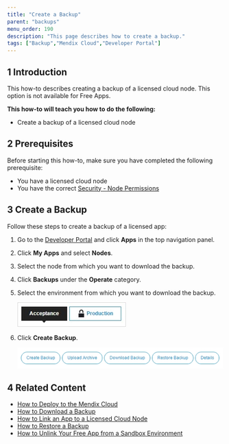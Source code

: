 ```yaml
---
title: "Create a Backup"
parent: "backups"
menu_order: 190
description: "This page describes how to create a backup."
tags: ["Backup","Mendix Cloud","Developer Portal"]
---
```


## 1 Introduction

This how-to describes creating a backup of a licensed cloud node. This option is not available for Free Apps.

**This how-to will teach you how to do the following:**

*   Create a backup of a licensed cloud node


## 2 Prerequisites

Before starting this how-to, make sure you have completed the following prerequisite:

*   You have a licensed cloud node
*   You have the correct [Security - Node Permissions](/developerportal/deploy/node-permissions)


## 3 Create a Backup

Follow these steps to create a backup of a licensed app:

1. Go to the [Developer Portal](http://home.mendix.com) and click **Apps** in the top navigation panel.
2. Click **My Apps** and select **Nodes**.
3. Select the node from which you want to download the backup.
4. Click **Backups** under the **Operate** category.
5. Select the environment from which you want to download the backup.

    ![](attachments/create-backup/environment.jpg)

6. Click **Create Backup**.

    ![](attachments/create-backup/backupoptions.jpg)


## 4 Related Content

* [How to Deploy to the Mendix Cloud](../deploy/mendix-cloud-deploy)
* [How to Download a Backup](how-to-download-a-backup)
* [How to Link an App to a Licensed Cloud Node](/developerportal/deploy/how-to-link-app-to-node)
* [How to Restore a Backup](how-to-restore-a-backup)
* [How to Unlink Your Free App from a Sandbox Environment](/developerportal/deploy/how-to-unlink-sandbox)
